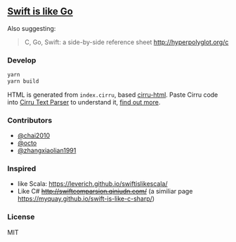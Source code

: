 
[Swift is like Go](http://repo.tiye.me/jiyinyiyong/swift-is-like-go/)
------

Also suggesting:

> C, Go, Swift: a side-by-side reference sheet http://hyperpolyglot.org/c

### Develop

```bash
yarn
yarn build
```

HTML is generated from `index.cirru`, based [cirru-html](https://github.com/Cirru/cirru-html). Paste Cirru code into [Cirru Text Parser](http://repo.cirru.org/cirru-parser/) to understand it, [find out more](http://text.cirru.org/).

### Contributors

* [@chai2010](https://github.com/chai2010/swift-is-like-go)
* [@octo](https://github.com/octo/swift-is-like-go)
* [@zhangxiaolian1991](https://github.com/zhangxiaolian1991/swift-is-like-go)

### Inspired

* like Scala: https://leverich.github.io/swiftislikescala/
* Like C# ~~http://swiftcomparsion.qiniudn.com/~~ (a similiar page https://myquay.github.io/swift-is-like-c-sharp/)

### License

MIT

